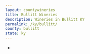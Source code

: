 ```yaml
---
layout: countywineries
title: Bullitt Wineries
description: Wineries in Bullitt KY
permalink: /ky/bullitt/
county: bullitt
state: ky
---
```

-
